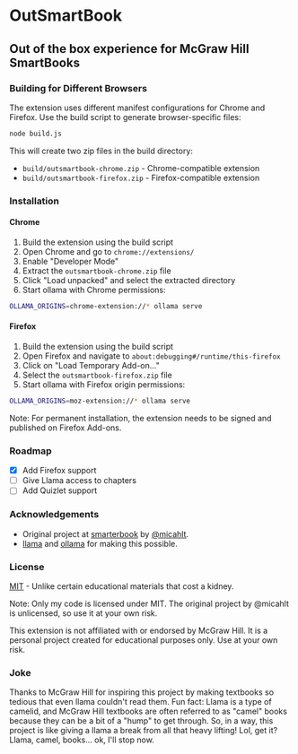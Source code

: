 # OutSmartBook

## Out of the box experience for McGraw Hill SmartBooks

### Building for Different Browsers

The extension uses different manifest configurations for Chrome and Firefox. Use the build script to generate browser-specific files:

```sh
node build.js
```

This will create two zip files in the build directory:

- `build/outsmartbook-chrome.zip` - Chrome-compatible extension
- `build/outsmartbook-firefox.zip` - Firefox-compatible extension

### Installation

#### Chrome

1. Build the extension using the build script
2. Open Chrome and go to `chrome://extensions/`
3. Enable "Developer Mode"
4. Extract the `outsmartbook-chrome.zip` file
5. Click "Load unpacked" and select the extracted directory
6. Start ollama with Chrome permissions:

```sh
OLLAMA_ORIGINS=chrome-extension://* ollama serve
```

#### Firefox

1. Build the extension using the build script
2. Open Firefox and navigate to `about:debugging#/runtime/this-firefox`
3. Click on "Load Temporary Add-on..."
4. Select the `outsmartbook-firefox.zip` file
5. Start ollama with Firefox origin permissions:

```sh
OLLAMA_ORIGINS=moz-extension://* ollama serve
```

Note: For permanent installation, the extension needs to be signed and published on Firefox Add-ons.

### Roadmap

- [x] Add Firefox support
- [ ] Give Llama access to chapters
- [ ] Add Quizlet support

### Acknowledgements

- Original project at [smarterbook](https://github.com/micahlt/smarterbook) by [@micahlt](https://github.com/micahlt).
- [llama](https://llama.com/) and [ollama](https://ollama.com/) for making this possible.

### License

[MIT](LICENSE) - Unlike certain educational materials that cost a kidney.

Note: Only my code is licensed under MIT. The original project by @micahlt is unlicensed, so use it at your own risk.

This extension is not affiliated with or endorsed by McGraw Hill. It is a personal project created for educational purposes only. Use at your own risk.

### Joke

Thanks to McGraw Hill for inspiring this project by making textbooks so tedious that even llama couldn't read them. Fun fact: Llama is a type of camelid, and McGraw Hill textbooks are often referred to as "camel" books because they can be a bit of a "hump" to get through. So, in a way, this project is like giving a llama a break from all that heavy lifting! Lol, get it? Llama, camel, books... ok, I'll stop now.
